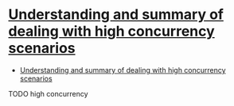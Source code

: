 # [Understanding and summary of dealing with high concurrency scenarios](https://developpaper.com/understanding-and-summary-of-dealing-with-high-concurrency-scenarios/)

- [Understanding and summary of dealing with high concurrency scenarios](#understanding-and-summary-of-dealing-with-high-concurrency-scenarios)

















TODO high concurrency
